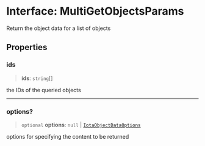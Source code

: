 # Interface: MultiGetObjectsParams

Return the object data for a list of objects

## Properties

### ids

> **ids**: `string`[]

the IDs of the queried objects

***

### options?

> `optional` **options**: `null` \| [`IotaObjectDataOptions`](IotaObjectDataOptions.md)

options for specifying the content to be returned
